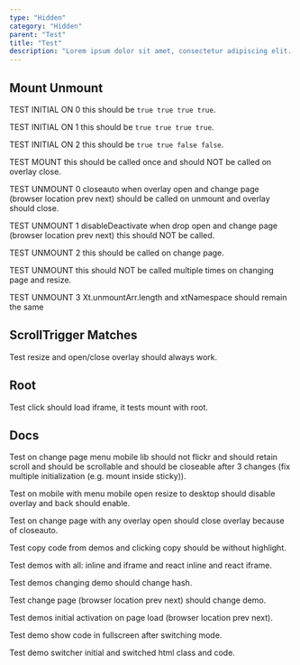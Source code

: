 ```yaml
---
type: "Hidden"
category: "Hidden"
parent: "Test"
title: "Test"
description: "Lorem ipsum dolor sit amet, consectetur adipiscing elit. Nunc tempus laoreet leo sit amet iaculis."
---
```


## Mount Unmount

TEST INITIAL ON 0 this should be `true true true true`.

TEST INITIAL ON 1 this should be `true true true true`.

TEST INITIAL ON 2 this should be `true true false false`.

TEST MOUNT this should be called once and should NOT be called on overlay close.

TEST UNMOUNT 0 closeauto when overlay open and change page (browser location prev next) should be called on unmount and overlay should close.

TEST UNMOUNT 1 disableDeactivate when drop open and change page (browser location prev next) this should NOT be called.

TEST UNMOUNT 2 this should be called on change page.

TEST UNMOUNT this should NOT be called multiple times on changing page and resize.

TEST UNMOUNT 3 Xt.unmountArr.length and xtNamespace should remain the same

<demo>
  <demoinline src="demos/hidden/test/mount-unmount">
  </demoinline>
</demo>

## ScrollTrigger Matches

Test resize and open/close overlay should always work.

<demo>
  <div class="gatsby_demo_item" data-iframe="demos/hidden/test/scrolltrigger-matches"></div>
</demo>

## Root

Test click should load iframe, it tests mount with root.

<demo>
  <demoinline src="demos/components/media/iframe-lazy">
  </demoinline>
</demo>

## Docs

Test on change page menu mobile lib should not flickr and should retain scroll and should be scrollable and should be closeable after 3 changes (fix multiple initialization (e.g. mount inside sticky)).

Test on mobile with menu mobile open resize to desktop should disable overlay and back should enable.

Test on change page with any overlay open should close overlay because of closeauto.

Test copy code from demos and clicking copy should be without highlight.

Test demos with all: inline and iframe and react inline and react iframe.

Test demos changing demo should change hash.

Test change page (browser location prev next) should change demo.

Test demos initial activation on page load (browser location prev next).

Test demo show code in fullscreen after switching mode.

Test demo switcher initial and switched html class and code.

